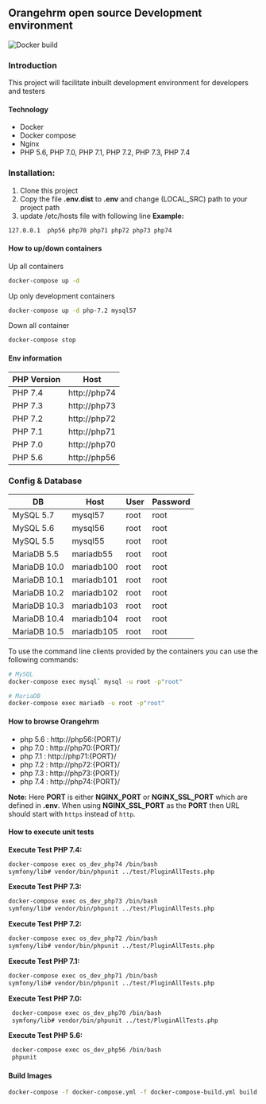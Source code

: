 ## Orangehrm open source Development environment

![Docker build](https://github.com/orangehrm/orangehrm-os-dev-environment/workflows/Docker%20build/badge.svg)

### Introduction
This project will facilitate inbuilt development environment for developers and testers 

#### Technology 
 - Docker
 - Docker compose 
 - Nginx
 - PHP 5.6, PHP 7.0, PHP 7.1, PHP 7.2, PHP 7.3, PHP 7.4

### Installation:
 1. Clone this project
 1. Copy the file __.env.dist__ to __.env__ and change (LOCAL_SRC) path to your project path
 1. update /etc/hosts file with following line
 __Example:__
 ```bash
 127.0.0.1	php56 php70 php71 php72 php73 php74
 ```
#### How to up/down containers 
Up all containers
```bash
docker-compose up -d
```

Up only development containers 
```bash
docker-compose up -d php-7.2 mysql57
```
 
Down all container
```bash
docker-compose stop
```
#### Env information 

| PHP Version  | Host | 
| ------------- | ------------- |
| PHP 7.4  | http://php74  |
| PHP 7.3  | http://php73  | 
| PHP 7.2  | http://php72  | 
| PHP 7.1  | http://php71  | 
| PHP 7.0  | http://php70  | 
| PHP 5.6  | http://php56  | 

### Config & Database

| DB  | Host |User  | Password |
| --- | ---- |---- | ------- |
| MySQL 5.7  | mysql57  |root  | root  |
| MySQL 5.6  | mysql56  |root  | root  |
| MySQL 5.5  | mysql55  |root  | root  |
| MariaDB 5.5  | mariadb55  |root  | root  |
| MariaDB 10.0  | mariadb100  |root  | root  |
| MariaDB 10.1  | mariadb101  |root  | root  |
| MariaDB 10.2  | mariadb102  |root  | root  |
| MariaDB 10.3  | mariadb103  |root  | root  |
| MariaDB 10.4  | mariadb104  |root  | root  |
| MariaDB 10.5  | mariadb105  |root  | root  |


To use the command line clients provided by the containers you can use the following commands:

```bash
# MySQL
docker-compose exec mysql` mysql -u root -p"root"

# MariaDB
docker-compose exec mariadb -u root -p"root"
```

#### How to browse Orangehrm

- php 5.6 : http://php56:{PORT}/
- php 7.0 : http://php70:{PORT}/
- php 7.1 : http://php71:{PORT}/
- php 7.2 : http://php72:{PORT}/
- php 7.3 : http://php73:{PORT}/
- php 7.4 : http://php74:{PORT}/

__Note:__ Here __PORT__ is either __NGINX_PORT__ or __NGINX_SSL_PORT__ which are defined in __.env__. When using __NGINX_SSL_PORT__ as the __PORT__ then URL should start with `https` instead of `http`.

#### How to execute unit tests
 __Execute Test PHP 7.4:__
 ```bash
 docker-compose exec os_dev_php74 /bin/bash
 symfony/lib# vendor/bin/phpunit ../test/PluginAllTests.php
 ```

 __Execute Test PHP 7.3:__
 ```bash
 docker-compose exec os_dev_php73 /bin/bash
 symfony/lib# vendor/bin/phpunit ../test/PluginAllTests.php
 ```

 __Execute Test PHP 7.2:__
 ```bash
 docker-compose exec os_dev_php72 /bin/bash
 symfony/lib# vendor/bin/phpunit ../test/PluginAllTests.php
 ```
 
  __Execute Test PHP 7.1:__
  ```bash
  docker-compose exec os_dev_php71 /bin/bash
  symfony/lib# vendor/bin/phpunit ../test/PluginAllTests.php
  ```
  
  __Execute Test PHP 7.0:__
  ```bash
   docker-compose exec os_dev_php70 /bin/bash
   symfony/lib# vendor/bin/phpunit ../test/PluginAllTests.php
  ```

  __Execute Test PHP 5.6:__
  ```bash
   docker-compose exec os_dev_php56 /bin/bash
   phpunit
  ```
#### Build Images
```bash
docker-compose -f docker-compose.yml -f docker-compose-build.yml build nginx
```
